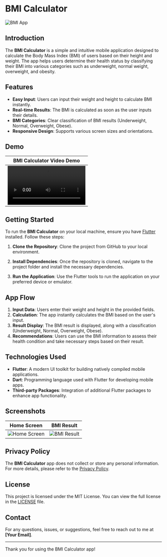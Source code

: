 # BMI Calculator

![BMI App](https://user-images.githubusercontent.com/84459939/189492274-b382504b-32e2-4245-9240-8e70f63f18f2.png)

## Introduction

The **BMI Calculator** is a simple and intuitive mobile application designed to calculate the Body Mass Index (BMI) of users based on their height and weight. The app helps users determine their health status by classifying their BMI into various categories such as underweight, normal weight, overweight, and obesity.

## Features

- **Easy Input**: Users can input their weight and height to calculate BMI instantly.
- **Real-time Results**: The BMI is calculated as soon as the user inputs their details.
- **BMI Categories**: Clear classification of BMI results (Underweight, Normal, Overweight, Obese).
- **Responsive Design**: Supports various screen sizes and orientations.

## Demo

| BMI Calculator Video Demo |
| :-: |
| <video src="https://github.com/HusseinMohamed99/BMI-Calculator/assets/84459939/917765d4-1d6c-4631-a078-ef8a828b30a3" width="250"/> |

## Getting Started

To run the **BMI Calculator** on your local machine, ensure you have [Flutter](https://flutter.dev/docs/get-started/install) installed. Follow these steps:

1. **Clone the Repository**: Clone the project from GitHub to your local environment.
   
2. **Install Dependencies**: Once the repository is cloned, navigate to the project folder and install the necessary dependencies.

3. **Run the Application**: Use the Flutter tools to run the application on your preferred device or emulator.

## App Flow

1. **Input Data**: Users enter their weight and height in the provided fields.
2. **Calculation**: The app instantly calculates the BMI based on the user's input.
3. **Result Display**: The BMI result is displayed, along with a classification (Underweight, Normal, Overweight, Obese).
4. **Recommendations**: Users can use the BMI information to assess their health condition and take necessary steps based on their result.

## Technologies Used

- **Flutter**: A modern UI toolkit for building natively compiled mobile applications.
- **Dart**: Programming language used with Flutter for developing mobile apps.
- **Third-party Packages**: Integration of additional Flutter packages to enhance app functionality.

## Screenshots

| Home Screen | BMI Result |
| :-: | :-: |
| ![Home Screen](path_to_home_screen_image) | ![BMI Result](path_to_bmi_result_image) |

## Privacy Policy

The **BMI Calculator** app does not collect or store any personal information. For more details, please refer to the [Privacy Policy](link_to_privacy_policy).

## License

This project is licensed under the MIT License. You can view the full license in the [LICENSE](LICENSE) file.

## Contact

For any questions, issues, or suggestions, feel free to reach out to me at **[Your Email]**.

---

Thank you for using the BMI Calculator app!

